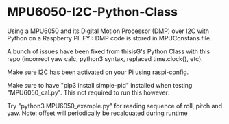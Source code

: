 # MPU6050-I2C-Python-Class
Using a MPU6050 and its Digital Motion Processor (DMP) over I2C with Python on a Raspberry PI. FYI: DMP code is stored in MPUConstans file.

A bunch of issues have been fixed from thisisG's Python Class with this repo (incorrect yaw calc, python3 syntax, replaced time.clock(), etc).

Make sure I2C has been activated on your Pi using raspi-config.

Make sure to have "pip3 install simple-pid" installed when testing "MPU6050_cal.py". This not required to run this however:

Try "python3 MPU6050_example.py" for reading sequence of roll, pitch and yaw. Note: offset will periodically be recalcuated during runtime
